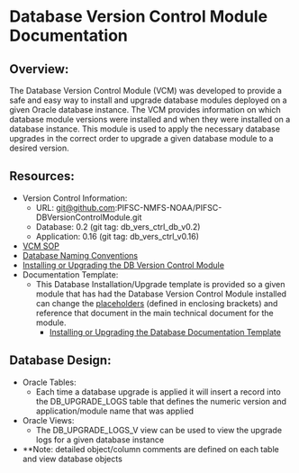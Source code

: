 # Database Version Control Module Documentation

## Overview:
The Database Version Control Module (VCM) was developed to provide a safe and easy way to install and upgrade database modules deployed on a given Oracle database instance.  The VCM provides information on which database module versions were installed and when they were installed on a database instance.  This module is used to apply the necessary database upgrades in the correct order to upgrade a given database module to a desired version.

## Resources:
- Version Control Information:
  - URL: git@github.com:PIFSC-NMFS-NOAA/PIFSC-DBVersionControlModule.git
  - Database: 0.2 (git tag: db_vers_ctrl_db_v0.2)
  - Application: 0.16 (git tag: db_vers_ctrl_v0.16)
- [VCM SOP](./DB%20Version%20Control%20Module%20SOP.MD)
- [Database Naming Conventions](./DB%20Version%20Control%20Module%20DB%20Naming%20Conventions.MD)
- [Installing or Upgrading the DB Version Control Module](./Installing%20or%20Upgrading%20the%20DB%20Version%20Control%20Module.MD)
- Documentation Template:
  - This Database Installation/Upgrade template is provided so a given module that has had the Database Version Control Module installed can change the [placeholders](./placeholder_documentation.MD) (defined in enclosing brackets) and reference that document in the main technical document for the module.
    - [Installing or Upgrading the Database Documentation Template](./Template%20-%20Installing%20or%20Upgrading%20the%20Database.MD)

## Database Design:  
- Oracle Tables:
  - Each time a database upgrade is applied it will insert a record into the DB_UPGRADE_LOGS table that defines the numeric version and application/module name that was applied
- Oracle Views:
  - The DB_UPGRADE_LOGS_V view can be used to view the upgrade logs for a given database instance
- **Note: detailed object/column comments are defined on each table and view database objects
